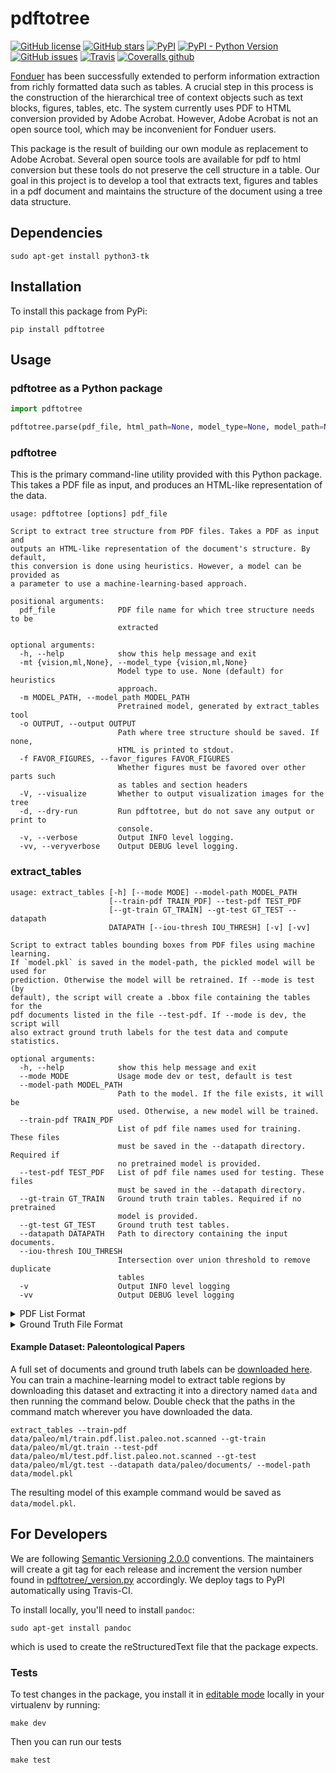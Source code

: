 # pdftotree

[![GitHub license](https://img.shields.io/github/license/HazyResearch/pdftotree.svg)](https://github.com/HazyResearch/pdftotree/blob/master/LICENSE)
[![GitHub stars](https://img.shields.io/github/stars/HazyResearch/pdftotree.svg)](https://github.com/HazyResearch/pdftotree/stargazers)
[![PyPI](https://img.shields.io/pypi/v/pdftotree.svg)](https://pypi.python.org/pypi/pdftotree)
[![PyPI - Python Version](https://img.shields.io/pypi/pyversions/pdftotree.svg)](https://pypi.python.org/pypi/pdftotree)
[![GitHub issues](https://img.shields.io/github/issues/HazyResearch/pdftotree.svg)](https://github.com/HazyResearch/pdftotree/issues)
[![Travis](https://img.shields.io/travis/HazyResearch/pdftotree.svg)](https://travis-ci.org/HazyResearch/pdftotree)
[![Coveralls github](https://img.shields.io/coveralls/github/HazyResearch/pdftotree.svg)](https://coveralls.io/github/HazyResearch/pdftotree)

[Fonduer](https://hazyresearch.github.io/snorkel/blog/fonduer.html) has been
successfully extended to perform information extraction from richly formatted
data such as tables. A crucial step in this process is the construction of the
hierarchical tree of context objects such as text blocks, figures, tables, etc.
The system currently uses PDF to HTML conversion provided by Adobe Acrobat.
However, Adobe Acrobat is not an open source tool, which may be inconvenient
for Fonduer users.

This package is the result of building our own module as replacement to Adobe
Acrobat. Several open source tools are available for pdf to html conversion but
these tools do not preserve the cell structure in a table. Our goal in this
project is to develop a tool that extracts text, figures and tables in a pdf
document and maintains the structure of the document using a tree data
structure.

## Dependencies

```
sudo apt-get install python3-tk
```

## Installation

To install this package from PyPi:

```
pip install pdftotree
```

## Usage

### pdftotree as a Python package

```py
import pdftotree

pdftotree.parse(pdf_file, html_path=None, model_type=None, model_path=None, favor_figures=True, visualize=False):
```

### pdftotree

This is the primary command-line utility provided with this Python package.
This takes a PDF file as input, and produces an HTML-like representation of the
data.

```
usage: pdftotree [options] pdf_file

Script to extract tree structure from PDF files. Takes a PDF as input and
outputs an HTML-like representation of the document's structure. By default,
this conversion is done using heuristics. However, a model can be provided as
a parameter to use a machine-learning-based approach.

positional arguments:
  pdf_file              PDF file name for which tree structure needs to be
                        extracted

optional arguments:
  -h, --help            show this help message and exit
  -mt {vision,ml,None}, --model_type {vision,ml,None}
                        Model type to use. None (default) for heuristics
                        approach.
  -m MODEL_PATH, --model_path MODEL_PATH
                        Pretrained model, generated by extract_tables tool
  -o OUTPUT, --output OUTPUT
                        Path where tree structure should be saved. If none,
                        HTML is printed to stdout.
  -f FAVOR_FIGURES, --favor_figures FAVOR_FIGURES
                        Whether figures must be favored over other parts such
                        as tables and section headers
  -V, --visualize       Whether to output visualization images for the tree
  -d, --dry-run         Run pdftotree, but do not save any output or print to
                        console.
  -v, --verbose         Output INFO level logging.
  -vv, --veryverbose    Output DEBUG level logging.
```

### extract_tables

```
usage: extract_tables [-h] [--mode MODE] --model-path MODEL_PATH
                      [--train-pdf TRAIN_PDF] --test-pdf TEST_PDF
                      [--gt-train GT_TRAIN] --gt-test GT_TEST --datapath
                      DATAPATH [--iou-thresh IOU_THRESH] [-v] [-vv]

Script to extract tables bounding boxes from PDF files using machine learning.
If `model.pkl` is saved in the model-path, the pickled model will be used for
prediction. Otherwise the model will be retrained. If --mode is test (by
default), the script will create a .bbox file containing the tables for the
pdf documents listed in the file --test-pdf. If --mode is dev, the script will
also extract ground truth labels for the test data and compute statistics.

optional arguments:
  -h, --help            show this help message and exit
  --mode MODE           Usage mode dev or test, default is test
  --model-path MODEL_PATH
                        Path to the model. If the file exists, it will be
                        used. Otherwise, a new model will be trained.
  --train-pdf TRAIN_PDF
                        List of pdf file names used for training. These files
                        must be saved in the --datapath directory. Required if
                        no pretrained model is provided.
  --test-pdf TEST_PDF   List of pdf file names used for testing. These files
                        must be saved in the --datapath directory.
  --gt-train GT_TRAIN   Ground truth train tables. Required if no pretrained
                        model is provided.
  --gt-test GT_TEST     Ground truth test tables.
  --datapath DATAPATH   Path to directory containing the input documents.
  --iou-thresh IOU_THRESH
                        Intersection over union threshold to remove duplicate
                        tables
  -v                    Output INFO level logging
  -vv                   Output DEBUG level logging
```

<details><summary>PDF List Format</summary><br>

The list of PDFs are simply a single filename on each line. For example:

```
1-s2.0-S000925411100369X-main.pdf
1-s2.0-S0009254115301030-main.pdf
1-s2.0-S0012821X12005717-main.pdf
1-s2.0-S0012821X15007487-main.pdf
1-s2.0-S0016699515000601-main.pdf
```

</details>

<details><summary>Ground Truth File Format</summary><br>

The ground truth is formatted to mirror the PDF List. That is, the first line
of the ground truth file provides the labels for the first document in
corresponding PDF list. Labels take the form of semicolon-separated tuples
containing the values `(page_num, page_width, page_height, top, left, bottom, right)`. For example:

```
(10, 696, 951, 634, 366, 832, 653);(14, 696, 951, 720, 62, 819, 654);(4, 696, 951, 152, 66, 813, 654);(7, 696, 951, 415, 57, 833, 647);(8, 696, 951, 163, 370, 563, 652)
(11, 713, 951, 97, 47, 204, 676);(11, 713, 951, 261, 45, 357, 673);(3, 713, 951, 110, 44, 355, 676);(8, 713, 951, 763, 55, 903, 687)
(5, 672, 951, 88, 57, 203, 578);(5, 672, 951, 593, 60, 696, 579)
(5, 718, 951, 131, 382, 403, 677)
(13, 713, 951, 119, 56, 175, 364);(13, 713, 951, 844, 57, 902, 363);(14, 713, 951, 109, 365, 164, 671);(8, 713, 951, 663, 46, 890, 672)
```

One method to label these tables is to use
[DocumentAnnotation](https://github.com/payalbajaj/DocumentAnnotation), which
allows you to select table regions in your web browser and produces the
bounding box file.

</details>

#### Example Dataset: Paleontological Papers

A full set of documents and ground truth labels can be
[downloaded here](http://i.stanford.edu/hazy/share/fonduer/pdftotree_paleo.tar.gz).
You can train a machine-learning model to extract table regions by downloading
this dataset and extracting it into a directory named `data` and then running the
command below. Double check that the paths in the command match wherever you
have downloaded the data.

```
extract_tables --train-pdf data/paleo/ml/train.pdf.list.paleo.not.scanned --gt-train data/paleo/ml/gt.train --test-pdf data/paleo/ml/test.pdf.list.paleo.not.scanned --gt-test data/paleo/ml/gt.test --datapath data/paleo/documents/ --model-path data/model.pkl
```

The resulting model of this example command would be saved as `data/model.pkl`.

## For Developers

We are following [Semantic Versioning 2.0.0](https://semver.org/) conventions.
The maintainers will create a git tag for each release and increment the
version number found in
[pdftotree/\_version.py](https://github.com/HazyResearch/pdftotree/blob/master/pdftotree/_version.py)
accordingly. We deploy tags to PyPI automatically using Travis-CI.

To install locally, you'll need to install `pandoc`:

```
sudo apt-get install pandoc
```
which is used to create the reStructuredText file that the package expects.

### Tests

To test changes in the package, you install it in [editable
mode](https://packaging.python.org/tutorials/distributing-packages/#working-in-development-mode)
locally in your virtualenv by running:

```
make dev
```

Then you can run our tests

```
make test
```
